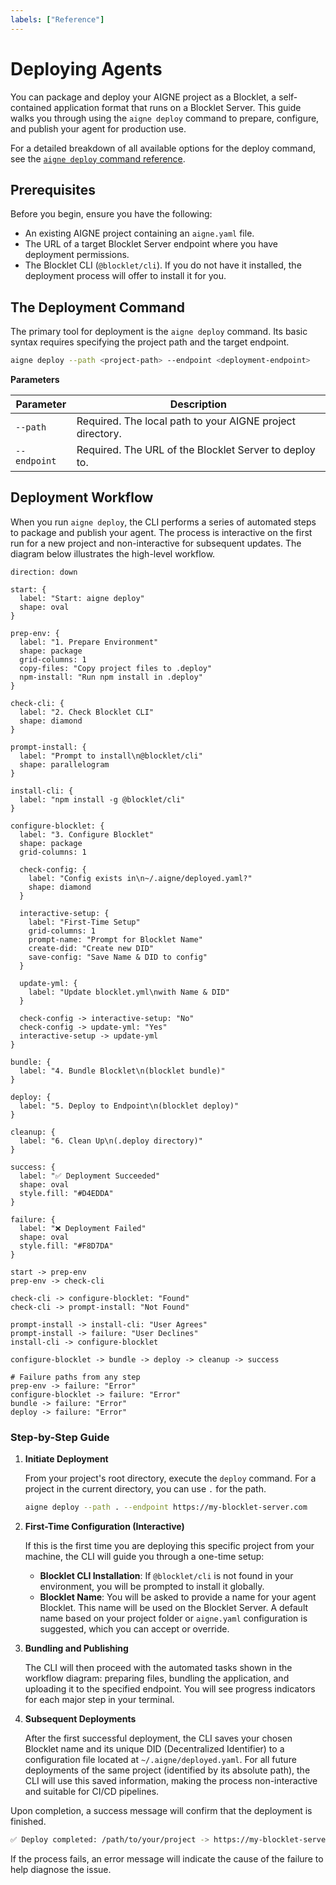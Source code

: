 ```yaml
---
labels: ["Reference"]
---
```


# Deploying Agents

You can package and deploy your AIGNE project as a Blocklet, a self-contained application format that runs on a Blocklet Server. This guide walks you through using the `aigne deploy` command to prepare, configure, and publish your agent for production use.

For a detailed breakdown of all available options for the deploy command, see the [`aigne deploy` command reference](./command-reference-deploy.md).

## Prerequisites

Before you begin, ensure you have the following:

- An existing AIGNE project containing an `aigne.yaml` file.
- The URL of a target Blocklet Server endpoint where you have deployment permissions.
- The Blocklet CLI (`@blocklet/cli`). If you do not have it installed, the deployment process will offer to install it for you.

## The Deployment Command

The primary tool for deployment is the `aigne deploy` command. Its basic syntax requires specifying the project path and the target endpoint.

```bash
aigne deploy --path <project-path> --endpoint <deployment-endpoint>
```

**Parameters**

| Parameter  | Description                                                 |
|------------|-------------------------------------------------------------|
| `--path`   | Required. The local path to your AIGNE project directory.     |
| `--endpoint` | Required. The URL of the Blocklet Server to deploy to.      |

## Deployment Workflow

When you run `aigne deploy`, the CLI performs a series of automated steps to package and publish your agent. The process is interactive on the first run for a new project and non-interactive for subsequent updates. The diagram below illustrates the high-level workflow.

```d2
direction: down

start: {
  label: "Start: aigne deploy"
  shape: oval
}

prep-env: {
  label: "1. Prepare Environment"
  shape: package
  grid-columns: 1
  copy-files: "Copy project files to .deploy"
  npm-install: "Run npm install in .deploy"
}

check-cli: {
  label: "2. Check Blocklet CLI"
  shape: diamond
}

prompt-install: {
  label: "Prompt to install\n@blocklet/cli"
  shape: parallelogram
}

install-cli: {
  label: "npm install -g @blocklet/cli"
}

configure-blocklet: {
  label: "3. Configure Blocklet"
  shape: package
  grid-columns: 1

  check-config: {
    label: "Config exists in\n~/.aigne/deployed.yaml?"
    shape: diamond
  }

  interactive-setup: {
    label: "First-Time Setup"
    grid-columns: 1
    prompt-name: "Prompt for Blocklet Name"
    create-did: "Create new DID"
    save-config: "Save Name & DID to config"
  }

  update-yml: {
    label: "Update blocklet.yml\nwith Name & DID"
  }

  check-config -> interactive-setup: "No"
  check-config -> update-yml: "Yes"
  interactive-setup -> update-yml
}

bundle: {
  label: "4. Bundle Blocklet\n(blocklet bundle)"
}

deploy: {
  label: "5. Deploy to Endpoint\n(blocklet deploy)"
}

cleanup: {
  label: "6. Clean Up\n(.deploy directory)"
}

success: {
  label: "✅ Deployment Succeeded"
  shape: oval
  style.fill: "#D4EDDA"
}

failure: {
  label: "❌ Deployment Failed"
  shape: oval
  style.fill: "#F8D7DA"
}

start -> prep-env
prep-env -> check-cli

check-cli -> configure-blocklet: "Found"
check-cli -> prompt-install: "Not Found"

prompt-install -> install-cli: "User Agrees"
prompt-install -> failure: "User Declines"
install-cli -> configure-blocklet

configure-blocklet -> bundle -> deploy -> cleanup -> success

# Failure paths from any step
prep-env -> failure: "Error"
configure-blocklet -> failure: "Error"
bundle -> failure: "Error"
deploy -> failure: "Error"
```

### Step-by-Step Guide

1.  **Initiate Deployment**

    From your project's root directory, execute the `deploy` command. For a project in the current directory, you can use `.` for the path.

    ```bash
    aigne deploy --path . --endpoint https://my-blocklet-server.com
    ```

2.  **First-Time Configuration (Interactive)**

    If this is the first time you are deploying this specific project from your machine, the CLI will guide you through a one-time setup:

    -   **Blocklet CLI Installation**: If `@blocklet/cli` is not found in your environment, you will be prompted to install it globally.
    -   **Blocklet Name**: You will be asked to provide a name for your agent Blocklet. This name will be used on the Blocklet Server. A default name based on your project folder or `aigne.yaml` configuration is suggested, which you can accept or override.

3.  **Bundling and Publishing**

    The CLI will then proceed with the automated tasks shown in the workflow diagram: preparing files, bundling the application, and uploading it to the specified endpoint. You will see progress indicators for each major step in your terminal.

4.  **Subsequent Deployments**

    After the first successful deployment, the CLI saves your chosen Blocklet name and its unique DID (Decentralized Identifier) to a configuration file located at `~/.aigne/deployed.yaml`. For all future deployments of the same project (identified by its absolute path), the CLI will use this saved information, making the process non-interactive and suitable for CI/CD pipelines.

Upon completion, a success message will confirm that the deployment is finished.

```bash
✅ Deploy completed: /path/to/your/project -> https://my-blocklet-server.com
```

If the process fails, an error message will indicate the cause of the failure to help diagnose the issue.
